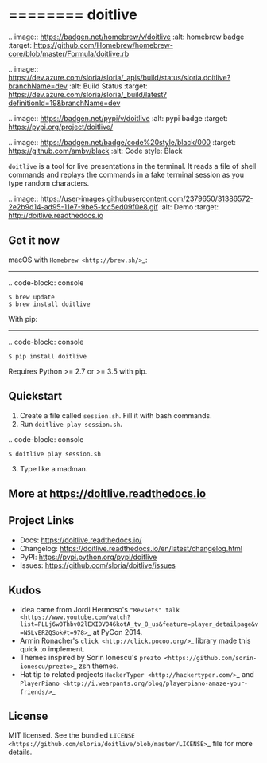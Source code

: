 ========
doitlive
========

.. image:: https://badgen.net/homebrew/v/doitlive
  :alt: homebrew badge
  :target: https://github.com/Homebrew/homebrew-core/blob/master/Formula/doitlive.rb

.. image:: https://dev.azure.com/sloria/sloria/_apis/build/status/sloria.doitlive?branchName=dev
  :alt: Build Status
  :target: https://dev.azure.com/sloria/sloria/_build/latest?definitionId=19&branchName=dev

.. image:: https://badgen.net/pypi/v/doitlive
  :alt: pypi badge
  :target: https://pypi.org/project/doitlive/

.. image:: https://badgen.net/badge/code%20style/black/000
   :target: https://github.com/ambv/black
   :alt: Code style: Black


`doitlive` is a tool for live presentations in the terminal. It reads a file of shell commands and replays the commands in a fake terminal session as you type random characters.

.. image:: https://user-images.githubusercontent.com/2379650/31386572-2e2b9d14-ad95-11e7-9be5-fcc5ed09f0e8.gif
    :alt: Demo
    :target: http://doitlive.readthedocs.io


Get it now
----------

macOS with `Homebrew <http://brew.sh/>`_:
*****************************************

.. code-block:: console

    $ brew update
    $ brew install doitlive

With pip:
*********

.. code-block:: console

    $ pip install doitlive


Requires Python >= 2.7 or >= 3.5 with pip.

Quickstart
----------

1. Create a file called ``session.sh``. Fill it with bash commands.
2. Run ``doitlive play session.sh``.

.. code-block:: console

    $ doitlive play session.sh


3. Type like a madman.


More at https://doitlive.readthedocs.io
---------------------------------------

Project Links
-------------

- Docs: https://doitlive.readthedocs.io/
- Changelog: https://doitlive.readthedocs.io/en/latest/changelog.html
- PyPI: https://pypi.python.org/pypi/doitlive
- Issues: https://github.com/sloria/doitlive/issues

Kudos
-----

- Idea came from Jordi Hermoso's `"Revsets" talk <https://www.youtube.com/watch?list=PLLj6w0Thbv02lEXIDVO46kotA_tv_8_us&feature=player_detailpage&v=NSLvERZQSok#t=978>`_  at PyCon 2014.
- Armin Ronacher's `click <http://click.pocoo.org/>`_ library  made this quick to implement.
- Themes inspired by Sorin Ionescu's `prezto <https://github.com/sorin-ionescu/prezto>`_ zsh themes.
- Hat tip to related projects `HackerTyper <http://hackertyper.com/>`_ and `PlayerPiano <http://i.wearpants.org/blog/playerpiano-amaze-your-friends/>`_


License
-------

MIT licensed. See the bundled `LICENSE <https://github.com/sloria/doitlive/blob/master/LICENSE>`_ file for more details.
